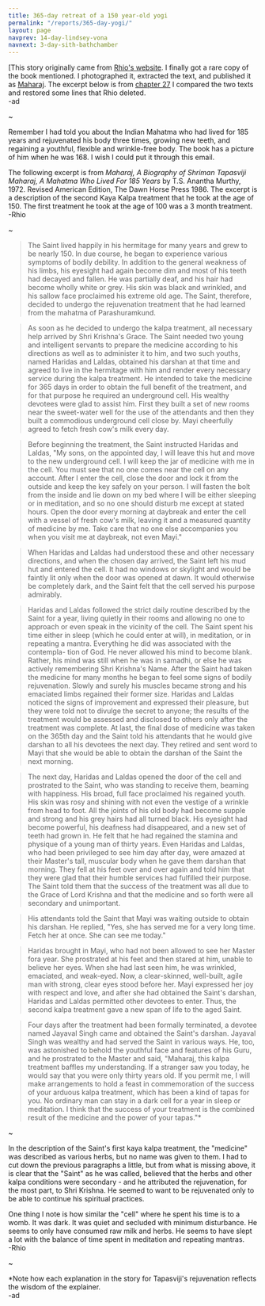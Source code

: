 ```yaml
---
title: 365-day retreat of a 150 year-old yogi
permalink: "/reports/365-day-yogi/"
layout: page
navprev: 14-day-lindsey-vona
navnext: 3-day-sith-bathchamber
---
```


[This story originally came from [Rhio's website](https://hookedonraw.com/?page_id=5648). I finally got a rare copy of the book mentioned. I photographed it, extracted the text, and published it as [Maharaj](/other-writings/maharaj). The excerpt below is from [chapter 27](/other-writings/maharaj#chapter-27) I compared the two texts and restored some lines that Rhio deleted.  
-ad

~

Remember I had told you about the Indian Mahatma who had lived for 185 years and rejuvenated his body three times, growing new teeth, and regaining a youthful, flexible and wrinkle-free body. The book has a picture of him when he was 168. I wish I could put it through this email.

The following excerpt is from _Maharaj, A Biography of Shriman Tapasviji Maharaj, A Mahatma Who Lived For 185 Years_ by T.S. Anantha Murthy, 1972. Revised American Edition, The Dawn Horse Press 1986. The excerpt is a description of the second Kaya Kalpa treatment that he took at the age of 150. The first treatment he took at the age of 100 was a 3 month treatment.  
-Rhio

~

>The Saint lived happily in his hermitage for many years and grew to be nearly 150. In due course, he began to experience various symptoms of bodily debility. In addition to the general weakness of his limbs, his eyesight had again become dim and most of his teeth had decayed and fallen. He was partially deaf, and his hair had become wholly white or grey. His skin was black and wrinkled, and his sallow face proclaimed his extreme old age. The Saint, therefore, decided to undergo the rejuvenation treatment that he had learned from the mahatma of Parashuramkund.

>As soon as he decided to undergo the kalpa treatment, all necessary help arrived by Shri Krishna's Grace. The Saint needed two young and intelligent servants to prepare the medicine according to his directions as well as to administer it to him, and two such youths, named Haridas and Laldas, obtained his darshan at that time and agreed to live in the hermitage with him and render every necessary service during the kalpa treatment. He intended to take the medicine for 365 days in order to obtain the full benefit of the treatment, and for that purpose he required an underground cell. His wealthy devotees were glad to assist him. First they built a set of new rooms near the sweet-water well for the use of the attendants and then they built a commodious underground cell close by. Mayi cheerfully agreed to fetch fresh cow's milk every day.

>Before beginning the treatment, the Saint instructed Haridas and Laldas, "My sons, on the appointed day, I will leave this hut and move to the new underground cell. I will keep the jar of medicine with me in the cell. You must see that no one comes near the cell on any account. After I enter the cell, close the door and lock it from the outside and keep the key safely on your person. I will fasten the bolt from the inside and lie down on my bed where I will be either sleeping or in meditation, and so no one should disturb me except at stated hours. Open the door every morning at daybreak and enter the cell with a vessel of fresh cow's milk, leaving it and a measured quantity of medicine by me. Take care that no one else accompanies you when you visit me at daybreak, not even Mayi."

>When Haridas and Laldas had understood these and other necessary directions, and when the chosen day arrived, the Saint left his mud hut and entered the cell. It had no windows or skylight and would be faintly lit only when the door was opened at dawn. It would otherwise be completely dark, and the Saint felt that the cell served his purpose admirably.

>Haridas and Laldas followed the strict daily routine described by the Saint for a year, living quietly in their rooms and allowing no one to approach or even speak in the vicinity of the cell. The Saint spent his time either in sleep (which he could enter at will), in meditation, or in repeating a mantra. Everything he did was associated with the contempla- tion of God. He never allowed his mind to become blank. Rather, his mind was still when he was in samadhi, or else he was actively remembering Shri Krishna's Name. After the Saint had taken the medicine for many months he began to feel some signs of bodily rejuvenation. Slowly and surely his muscles became strong and his emaciated limbs regained their former size. Haridas and Laldas noticed the signs of improvement and expressed their pleasure, but they were told not to divulge the secret to anyone; the results of the treatment would be assessed and disclosed to others only after the treatment was complete. At last, the final dose of medicine was taken on the 365th day and the Saint told his attendants that he would give darshan to all his devotees the next day. They retired and sent word to Mayi that she would be able to obtain the darshan of the Saint the next morning.

>The next day, Haridas and Laldas opened the door of the cell and prostrated to the Saint, who was standing to receive them, beaming with happiness. His broad, full face proclaimed his regained youth. His skin was rosy and shining with not even the vestige of a wrinkle from head to foot. All the joints of his old body had become supple and strong and his grey hairs had all turned black. His eyesight had become powerful, his deafness had disappeared, and a new set of teeth had grown in. He felt that he had regained the stamina and physique of a young man of thirty years. Even Haridas and Laldas, who had been privileged to see him day after day, were amazed at their Master's tall, muscular body when he gave them darshan that morning. They fell at his feet over and over again and told him that they were glad that their humble services had fulfilled their purpose. The Saint told them that the success of the treatment was all due to the Grace of Lord Krishna and that the medicine and so forth were all secondary and unimportant.

>His attendants told the Saint that Mayi was waiting outside to obtain his darshan. He replied, "Yes, she has served me for a very long time. Fetch her at once. She can see me today."

>Haridas brought in Mayi, who had not been allowed to see her Master fora year. She prostrated at his feet and then stared at him, unable to believe her eyes. When she had last seen him, he was wrinkled, emaciated, and weak-eyed. Now, a clear-skinned, well-built, agile man with strong, clear eyes stood before her. Mayi expressed her joy with respect and love, and after she had obtained the Saint's darshan, Haridas and Laldas permitted other devotees to enter. Thus, the second kalpa treatment gave a new span of life to the aged Saint.

>Four days after the treatment had been formally terminated, a devotee named Jayaval Singh came and obtained the Saint's darshan. Jayaval Singh was wealthy and had served the Saint in various ways. He, too, was astonished to behold the youthful face and features of his Guru, and he prostrated to the Master and said, "Maharaj, this kalpa treatment baffles my understanding. If a stranger saw you today, he would say that you were only thirty years old. If you permit me, I will make arrangements to hold a feast in commemoration of the success of your arduous kalpa treatment, which has been a kind of tapas for you. No ordinary man can stay in a dark cell for a year in sleep or meditation. I think that the success of your treatment is the combined result of the medicine and the power of your tapas."*

~

In the description of the Saint's first kaya kalpa treatment, the "medicine" was described as various herbs, but no name was given to them. I had to cut down the previous paragraphs a little, but from what is missing above, it is clear that the "Saint" as he was called, believed that the herbs and other kalpa conditions were secondary - and he attributed the rejuvenation, for the most part, to Shri Krishna. He seemed to want to be rejuvenated only to be able to continue his spiritual practices.

One thing I note is how similar the "cell" where he spent his time is to a womb. It was dark. It was quiet and secluded with minimum disturbance. He seems to only have consumed raw milk and herbs. He seems to have slept a lot with the balance of time spent in meditation and repeating mantras.  
-Rhio

~

*Note how each explanation in the story for Tapasviji's rejuvenation reflects the wisdom of the explainer.  
-ad
